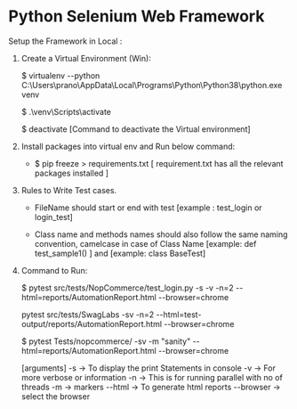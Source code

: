 # Python Selenium Web Framework 


Setup the Framework in Local :

1. Create a Virtual Environment (Win):
     
     $ virtualenv --python C:\Users\prano\AppData\Local\Programs\Python\Python38\python.exe venv
     
     $ .\venv\Scripts\activate
    
     $ deactivate       [Command to deactivate the Virtual environment]
     

2. Install packages into virtual env and Run below command:
   
   - $ pip freeze > requirements.txt  [ requirement.txt has all the relevant packages installed ]
   
3. Rules to Write Test cases.
 
    - FileName should start or end with test 
        [example : test_login or login_test]
    
    - Class name and methods names should also follow the same naming convention, camelcase in case of Class Name 
        [example: def test_sample1() ] and [example: class BaseTest]


5. Command to Run:
    
    $ pytest src/tests/NopCommerce/test_login.py -s -v -n=2 --html=reports/AutomationReport.html --browser=chrome
    
    pytest src/tests/SwagLabs -sv -n=2 --html=test-output/reports/AutomationReport.html --browser=chrome
    
    $ pytest Tests/nopcommerce/<TEST-CASE-NAME> -sv -m "sanity" --html=reports/AutomationReport.html --browser=chrome
    
    [arguments]
    -s          -> To display the print Statements in console
    -v          -> For more verbose or information
    -n          -> This is for running parallel with no of threads
    -m          -> markers
    --html      -> To generate html reports
    --browser   -> select the browser
 
    
    
    
 
    